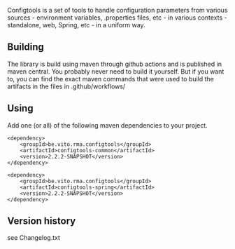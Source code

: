 Configtools is a set of tools to handle configuration parameters from various sources - environment variables, .properties files, etc - in various contexts - standalone, web, Spring, etc - in a uniform way.

## Building

The library is build using maven through github actions and is published in maven central.
You probably never need to build it yourself. But if you want to, you can find the exact maven commands that were used to build the artifacts in the files in .github/workflows/

## Using

Add one (or all) of the following maven dependencies to your project.

```
<dependency>
	<groupId>be.vito.rma.configtools</groupId>
	<artifactId>configtools-common</artifactId>
	<version>2.2.2-SNAPSHOT</version>
</dependency>
```
```
<dependency>
	<groupId>be.vito.rma.configtools</groupId>
	<artifactId>configtools-spring</artifactId>
	<version>2.2.2-SNAPSHOT</version>
</dependency>
```

## Version history

see Changelog.txt